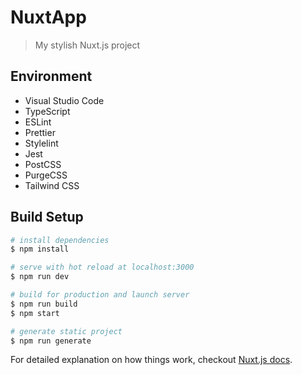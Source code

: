 # NuxtApp

> My stylish Nuxt.js project

## Environment

* Visual Studio Code
* TypeScript
* ESLint
* Prettier
* Stylelint
* Jest
* PostCSS
* PurgeCSS
* Tailwind CSS

## Build Setup

``` bash
# install dependencies
$ npm install

# serve with hot reload at localhost:3000
$ npm run dev

# build for production and launch server
$ npm run build
$ npm start

# generate static project
$ npm run generate
```

For detailed explanation on how things work, checkout [Nuxt.js docs](https://nuxtjs.org).
